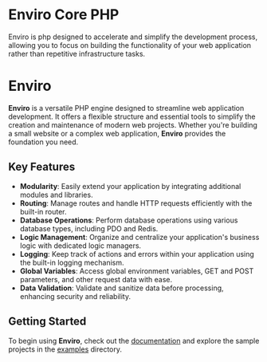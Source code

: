# Enviro Core PHP
Enviro is php designed to accelerate and simplify the development process, allowing you to focus on building the functionality of your web application rather than repetitive infrastructure tasks.

# Enviro

**Enviro** is a versatile PHP engine designed to streamline web application development. It offers a flexible structure and essential tools to simplify the creation and maintenance of modern web projects. Whether you're building a small website or a complex web application, **Enviro** provides the foundation you need.

## Key Features

- **Modularity**: Easily extend your application by integrating additional modules and libraries.
- **Routing**: Manage routes and handle HTTP requests efficiently with the built-in router.
- **Database Operations**: Perform database operations using various database types, including PDO and Redis.
- **Logic Management**: Organize and centralize your application's business logic with dedicated logic managers.
- **Logging**: Keep track of actions and errors within your application using the built-in logging mechanism.
- **Global Variables**: Access global environment variables, GET and POST parameters, and other request data with ease.
- **Data Validation**: Validate and sanitize data before processing, enhancing security and reliability.

## Getting Started

To begin using **Enviro**, check out the [documentation](link-to-documentation) and explore the sample projects in the [examples](link-to-examples) directory.
